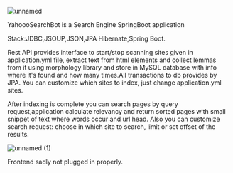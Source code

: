 ![unnamed](https://user-images.githubusercontent.com/86364162/142389789-a3c8c66d-f675-4277-a53a-828f76817456.png)

YahoooSearchBot is a Search Engine SpringBoot application

Stack:JDBC,JSOUP,JSON,JPA Hibernate,Spring Boot.

Rest API provides interface to start/stop scanning sites given in application.yml file, extract text from html elements  and collect lemmas from it using morphology library and store in MySQL database with info where it's found and how many times.All transactions to db provides by JPA.
You can customize which sites to index, just change application.yml sites.

After indexing is complete you can search pages by query request,application calculate relevancy  and return sorted pages with small snippet of text where words occur and url head.
Also you can customize search request: choose in which site to search, limit or set offset of the results. 

![unnamed (1)](https://user-images.githubusercontent.com/86364162/142390680-13842fe1-1ed0-45cf-8ed9-909d5f018e24.png)

Frontend sadly not plugged in properly.
